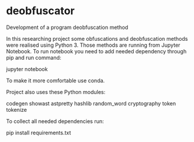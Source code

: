 # deobfuscator
Development of a program deobfuscation method

In this researching project some obfuscations and deobfuscation methods were realised using Python 3.
Those methods are running from Jupyter Notebook.
To run notebook you need to add needed dependency through pip and run command:

jupyter notebook


To make it more comfortable use conda.

Project also uses these Python modules:

codegen
showast
astpretty
hashlib
random_word
cryptography
token
tokenize

To collect all needed dependencies run:

pip install requirements.txt
